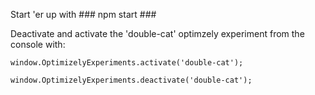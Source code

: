 Start 'er up with ### npm start ###

Deactivate and activate the 'double-cat' optimzely experiment from the console with:

```
window.OptimizelyExperiments.activate('double-cat');

window.OptimizelyExperiments.deactivate('double-cat');

```
